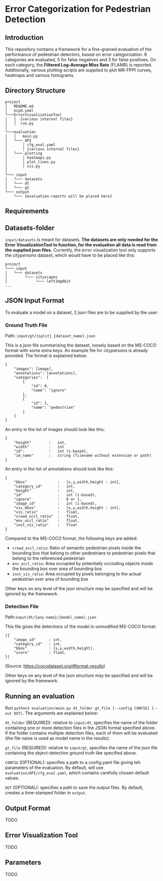 # Error Categorization for Pedestrian Detection

## Introduction

This repository contains a framework for a fine-grained evaluation of the performance of pedestrian detectors, 
based on error categorization.
8 categories are evaluated, 5 for false negatives and 3 for false positives.
On each category, the **Filtered Log-Average Miss Rate** (FLAMR) is reported.
Additionally, various plotting scripts are supplied to plot MR-FPPI curves, heatmaps and various histograms.

## Directory Structure

```
project
│   README.md
│   ecpd.yaml
└───ErrorVisualizationTool
│   │  {various internal files}
│   │  run.py     
│
└───evaluation
│   │   main.py
│   └─── API
│       │ cfg_eval.yaml
│       │ {various internal files}
│   └─── plotting
│       │ heatmaps.py
│       │ plot_lines.py
│       │ vis.py
│   
└─── input
│   └─── datasets
│   └─── dt
│   └─── gt
└─── output
    └─── {evaluation-reports will be placed here}
```

## Requirements


## Datasets-folder
``input/datasets`` is meant for datasets. **The datasets are only needed for the Error VisualizationTool to function, 
for the evaluation all data is read from the supplied json files.**
Currently, the error visualization tool only supports the *citypersons* dataset, 
which would have to be placed like this:
```
project
└─── input
│   └─── datasets
│        └─── cityscapes
│             └─── leftImg8bit
...
```


## JSON Input Format

To evaluate a model on a dataset, 2 json files are to be supplied by the user:

### Ground Truth File

Path: ``input/gt/{split}_{dataset_name}.json``

This is a json file summarizing the dataset, loosely based on the MS-COCO format with some extra keys.
An example file for citypersons is already provided.
The format is explained below:
```
{
    "images": [image],
    "annotations": [annotations],
    "categories":  [
        {
            "id": 0,
            "name": "ignore"
        },
        {
            "id": 1,
            "name": "pedestrian"
        }
    ]
}
```

An entry in the list of images should look like this:

```
{
    "height"        :   int,
    "width"         :   int
    "id":           :   int (1-based),
    "im_name"       :   string (filename without extension or path)
}
```


An entry in the list of annotations should look like this:

```
{
    "bbox"              :   [x,y,width,height : int],
    "category_id"       :   int,
    "height"            :   int,
    "id"                :   int (1-based),
    "ignore"            :   0 or 1,
    "image_id"          :   int (1-based),
    "vis_bbox"          :   [x,y,width,height : int],
    "vis_ratio"         :   float,
    "crowd_occl_ratio"  :   float,
    "env_occl_ratio"    :   float,
    "inst_vis_ratio"    :   float
}
```

Compared to the MS-COCO format, the following keys are added:

- ``crowd_occl_ratio``: Ratio of semantic pedestrian pixels inside the bounding box that belong to other pedestrians to pedestrian pixels that belong to the referenced pedestrian
- ``env_occl_ratio``: Area occupied by potentially occluding objects inside the bounding box over area of bounding box
- ``inst_vis_ratio``: Area occupied by pixels belonging to the actual pedestrian over area of bounding box

Other keys on any level of the json structure may be specified and will be ignored by the framework.

### Detection File

Path:``input/dt/{any-name}/{model_name}.json``

This file gives the detections of the model in unmodified MS-COCO format:

```
[{
    "image_id"      : int,
    "category_id"   : int,
    "bbox"          : [x,y,width,height],
    "score"         : float,
}]
```

(Source: https://cocodataset.org/#format-results)

Other keys on any level of the json structure may be specified and will be ignored by the framework.

## Running an evaluation

Run ``python3 evaluation/main.py dt_folder gt_file [--config CONFIG] [--out OUT]``.
The arguments are explained below:

``dt_folder`` (REQUIRED): relative to ``input/dt``, specifies the name of the folder containing one or more detection 
files in the JSON format specified above. If the folder contains multiple detection files, each of them will be
evaluated (the file name is used as model name in the results).


``gt_file`` (REQUIRED): relative to ``input/gt``, specifies the name of the json file containing the object-detection 
ground truth like specified above. 


``CONFIG`` (OPTIONAL):  specifies a path to a config.yaml file giving teh parameters of the evaluation. 
By default, will use ``evaluation/API/cfg_eval.yaml``, which contains carefully chosen default values.

``OUT`` (OPTIONAL):  specifies a path to save the output files. By default, creates a time-stamped folder
in ``output``.

## Output Format

TODO

## Error Visualization Tool

TODO

## Parameters

TODO


        